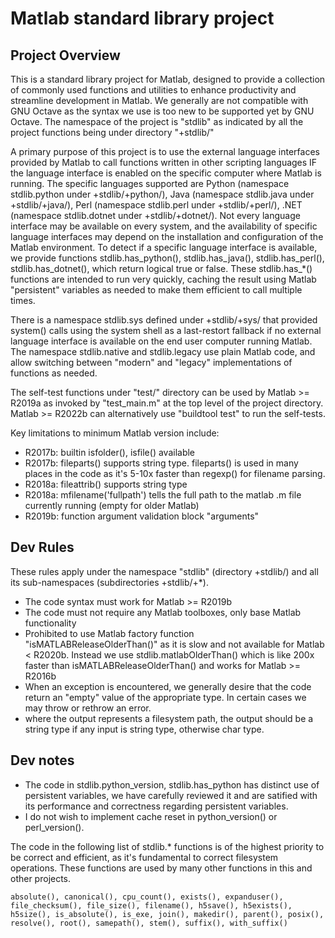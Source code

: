 # Matlab standard library project

## Project Overview

This is a standard library project for Matlab, designed to provide a collection of commonly used functions and utilities to enhance productivity and streamline development in Matlab.
We generally are not compatible with GNU Octave as the syntax we use is too new to be supported yet by GNU Octave.
The namespace of the project is "stdlib" as indicated by all the project functions being under directory "+stdlib/"

A primary purpose of this project is to use the external language interfaces provided by Matlab to call functions written in other scripting languages IF the language interface is enabled on the specific computer where Matlab is running.
The specific languages supported are Python (namespace stdlib.python under +stdlib/+python/), Java (namespace stdlib.java under +stdlib/+java/), Perl (namespace stdlib.perl under +stdlib/+perl/), .NET (namespace stdlib.dotnet under +stdlib/+dotnet/).
Not every language interface may be available on every system, and the availability of specific language interfaces may depend on the installation and configuration of the Matlab environment.
To detect if a specific language interface is available, we provide functions stdlib.has_python(), stdlib.has_java(), stdlib.has_perl(), stdlib.has_dotnet(), which return logical true or false. These stdlib.has_*() functions are intended to run very quickly, caching the result using Matlab "persistent" variables as needed to make them efficient to call multiple times.

There is a namespace stdlib.sys defined under +stdlib/+sys/ that provided system() calls using the system shell as a last-restort fallback if no external language interface is available on the end user computer running Matlab.
The namespace stdlib.native and stdlib.legacy use plain Matlab code, and allow switching between "modern" and "legacy" implementations of functions as needed.

The self-test functions under "test/" directory can be used by Matlab >= R2019a as invoked by "test_main.m" at the top level of the project directory.
Matlab >= R2022b can alternatively use "buildtool test" to run the self-tests.

Key limitations to minimum Matlab version include:

* R2017b: builtin isfolder(), isfile() available
* R2017b: fileparts() supports string type. fileparts() is used in many places in the code as it's 5-10x faster than regexp() for filename parsing.
* R2018a: fileattrib() supports string type
* R2018a: mfilename('fullpath') tells the full path to the matlab .m file currently running (empty for older Matlab)
* R2019b: function argument validation block "arguments"


## Dev Rules

These rules apply under the namespace "stdlib" (directory +stdlib/) and all its sub-namespaces (subdirectories +stdlib/+*).

- The code syntax must work for Matlab >= R2019b
- The code must not require any Matlab toolboxes, only base Matlab functionality
- Prohibited to use Matlab factory function "isMATLABReleaseOlderThan()" as it is slow and not available for Matlab < R2020b. Instead we use stdlib.matlabOlderThan() which is like 200x faster than isMATLABReleaseOlderThan() and works for Matlab >= R2016b
- When an exception is encountered, we generally desire that the code return an "empty" value of the appropriate type. In certain cases we may throw or rethrow an error.
- where the output represents a filesystem path, the output should be a string type if any input is string type, otherwise char type.

## Dev notes

- The code in stdlib.python_version, stdlib.has_python has distinct use of persistent variables, we have carefully reviewed it and are satified with its performance and correctness regarding persistent variables.
- I do not wish to implement cache reset in python_version() or perl_version().

The code in the following list of stdlib.* functions is of the highest priority to be correct and efficient, as it's fundamental to correct filesystem operations. These functions are used by many other functions in this and other projects.

```
absolute(), canonical(), cpu_count(), exists(), expanduser(), file_checksum(), file_size(), filename(), h5save(), h5exists(), h5size(), is_absolute(), is_exe, join(), makedir(), parent(), posix(), resolve(), root(), samepath(), stem(), suffix(), with_suffix()
```
